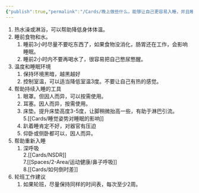 ```yaml
---
{"publish":true,"permalink":"/Cards/晚上做些什么，能够让自己更容易入睡，并且睡得更好.md","title":"晚上做些什么，能够让自己更容易入睡，并且睡得更好","created":"2023-02-24","modified":"2023-03-14","cssclasses":""}
---
```



1. 热水澡或淋浴，可以帮助降低身体体温。
2. 睡前食物和水。
	1. 睡前3小时尽量不要吃东西了，如果食物没消化，肠胃还在工作，会影响睡眠。
	2. 睡前2小时内不要再喝水了，很容易把自己憋尿憋醒。
3. 温度和睡眠环境
	1. 保持环境黑暗，越黑越好
	2. 控制室温，可以适当降低室温3度。不要让自己有热的感觉。
4. 帮助持续入睡的工具
	1. 眼罩。但因人而异，可以按需使用。
	2. 耳塞。因人而异，按需使用。
	3. 床垫。提升床垫高度3-5度，让脚稍微抬高一些，有助于淋巴引流。  
5.[[Cards/睡觉姿势对睡眠的影响]]
	1. 趴着睡肯定不好，对器官有压迫
	2. 仰卧或侧卧都可以，因人而异。
6. 帮助重新入睡
	1. 深呼吸  
	2.[[Cards/NSDR]]  
7.[[Spaces/2-Area/运动健康/鼻子呼吸]]  
8.[[Cards/如何倒时差]]
9. 轮班工作建议
	1. 如果轮班，尽量保持同样的时间表，每次至少2周。